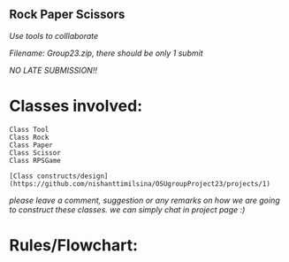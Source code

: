 ## Rock Paper Scissors

*Use tools to colllaborate*

*Filename: Group23.zip, there should be only 1 submit*

*NO LATE SUBMISSION!!*


# Classes involved:

	Class Tool
	Class Rock
	Class Paper
	Class Scissor
	Class RPSGame

	[Class constructs/design](https://github.com/nishanttimilsina/OSUgroupProject23/projects/1)

*please leave a comment, suggestion or any remarks on how we are going to construct these classes. we can simply chat in project page :)*

# Rules/Flowchart:


